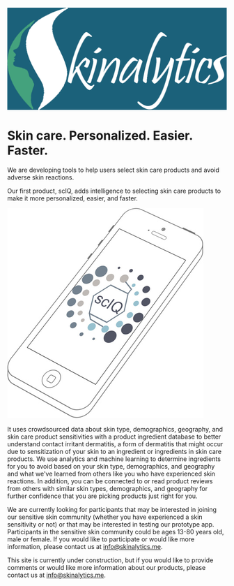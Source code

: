 ![Image of Skinalytics Logo](Images/LogoBlueGreenS4Font1dInv200dpi.jpg)

# Skin care. Personalized. Easier. Faster.

We are developing tools to help users select skin care products and avoid adverse skin reactions.

Our first product, scIQ, adds intelligence to selecting skin care products to make it more personalized, easier, and faster. 

![Image of Skinalytics Logo](Images/scIQ_iphone_skew150dpi3in.jpg)

It uses crowdsourced data about skin type, demographics, geography, and skin care product sensitivities with a product ingredient database to better understand contact irritant dermatitis, a form of dermatitis that might occur due to sensitization of your skin to an ingredient or ingredients in skin care products. We use analytics and machine learning to determine ingredients for you to avoid based on your skin type, demographics, and geography and what we've learned from others like you who have experienced skin reactions. In addition, you can be connected to or read product reviews from others with similar skin types, demographics, and geography for further confidence that you are picking products just right for you.

We are currently looking for participants that may be interested in joining our sensitive skin community (whether you have experienced a skin sensitivity or not) or that may be interested in testing our prototype app. Participants in the sensitive skin community could be ages 13-80 years old, male or female. If you would like to participate or would like more information, please contact us at info@skinalytics.me.

This site is currently under construction, but if you would like to provide comments or would like more information about our products, please contact us at info@skinalytics.me.
